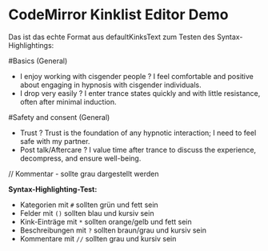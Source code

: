 # CodeMirror Kinklist Editor Demo

Das ist das echte Format aus defaultKinksText zum Testen des Syntax-Highlightings:

#Basics
(General)
* I enjoy working with cisgender people
? I feel comfortable and positive about engaging in hypnosis with cisgender individuals.
* I drop very easily
? I enter trance states quickly and with little resistance, often after minimal induction.

#Safety and consent
(General)
* Trust
? Trust is the foundation of any hypnotic interaction; I need to feel safe with my partner.
* Post talk/Aftercare
? I value time after trance to discuss the experience, decompress, and ensure well-being.

// Kommentar - sollte grau dargestellt werden

**Syntax-Highlighting-Test:**
- Kategorien mit `#` sollten grün und fett sein
- Felder mit `()` sollten blau und kursiv sein  
- Kink-Einträge mit `*` sollten orange/gelb und fett sein
- Beschreibungen mit `?` sollten braun/grau und kursiv sein
- Kommentare mit `//` sollten grau und kursiv sein
